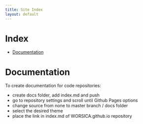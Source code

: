 ```yaml
---
title: Site Index
layout: default
---
```


# Index

- [Documentation](#documentation)

# Documentation

To create documentation for code repositories:
- create docs folder, add index.md and push
- go to repository settings and scroll until Github Pages options
- change source from none to master branch / docs folder
- select the desired theme
- place the link in index.md of WORSICA.github.io repository

